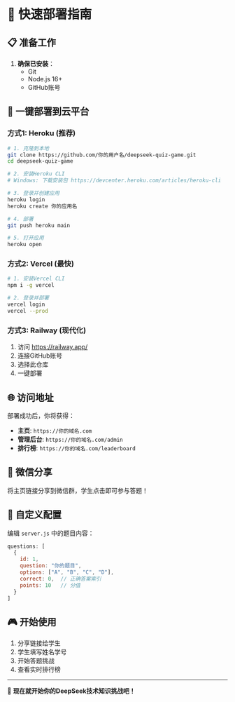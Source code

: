 # 🚀 快速部署指南

## 📋 准备工作

1. **确保已安装**：
   - Git
   - Node.js 16+
   - GitHub账号

## 🎯 一键部署到云平台

### 方式1: Heroku (推荐)

```bash
# 1. 克隆到本地
git clone https://github.com/你的用户名/deepseek-quiz-game.git
cd deepseek-quiz-game

# 2. 安装Heroku CLI
# Windows: 下载安装包 https://devcenter.heroku.com/articles/heroku-cli

# 3. 登录并创建应用
heroku login
heroku create 你的应用名

# 4. 部署
git push heroku main

# 5. 打开应用
heroku open
```

### 方式2: Vercel (最快)

```bash
# 1. 安装Vercel CLI
npm i -g vercel

# 2. 登录并部署
vercel login
vercel --prod
```

### 方式3: Railway (现代化)

1. 访问 https://railway.app/
2. 连接GitHub账号
3. 选择此仓库
4. 一键部署

## 🌐 访问地址

部署成功后，你将获得：

- **主页**: `https://你的域名.com`
- **管理后台**: `https://你的域名.com/admin`
- **排行榜**: `https://你的域名.com/leaderboard`

## 📱 微信分享

将主页链接分享到微信群，学生点击即可参与答题！

## 🔧 自定义配置

编辑 `server.js` 中的题目内容：

```javascript
questions: [
  {
    id: 1,
    question: "你的题目",
    options: ["A", "B", "C", "D"],
    correct: 0,  // 正确答案索引
    points: 10   // 分值
  }
]
```

## 🎮 开始使用

1. 分享链接给学生
2. 学生填写姓名学号
3. 开始答题挑战
4. 查看实时排行榜

---

🎯 **现在就开始你的DeepSeek技术知识挑战吧！** 